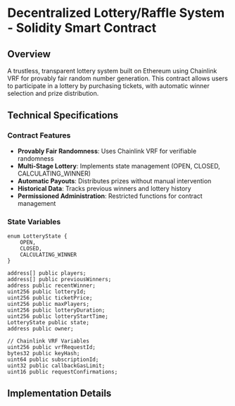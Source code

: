 # Decentralized Lottery/Raffle System - Solidity Smart Contract

## Overview
A trustless, transparent lottery system built on Ethereum using Chainlink VRF for provably fair random number generation. This contract allows users to participate in a lottery by purchasing tickets, with automatic winner selection and prize distribution.

## Technical Specifications

### Contract Features
- **Provably Fair Randomness**: Uses Chainlink VRF for verifiable randomness
- **Multi-Stage Lottery**: Implements state management (OPEN, CLOSED, CALCULATING_WINNER)
- **Automatic Payouts**: Distributes prizes without manual intervention
- **Historical Data**: Tracks previous winners and lottery history
- **Permissioned Administration**: Restricted functions for contract management

### State Variables
```solidity
enum LotteryState {
    OPEN,
    CLOSED,
    CALCULATING_WINNER
}

address[] public players;
address[] public previousWinners;
address public recentWinner;
uint256 public lotteryId;
uint256 public ticketPrice;
uint256 public maxPlayers;
uint256 public lotteryDuration;
uint256 public lotteryStartTime;
LotteryState public state;
address public owner;

// Chainlink VRF Variables
uint256 public vrfRequestId;
bytes32 public keyHash;
uint64 public subscriptionId;
uint32 public callbackGasLimit;
uint16 public requestConfirmations;
```

## Implementation Details
